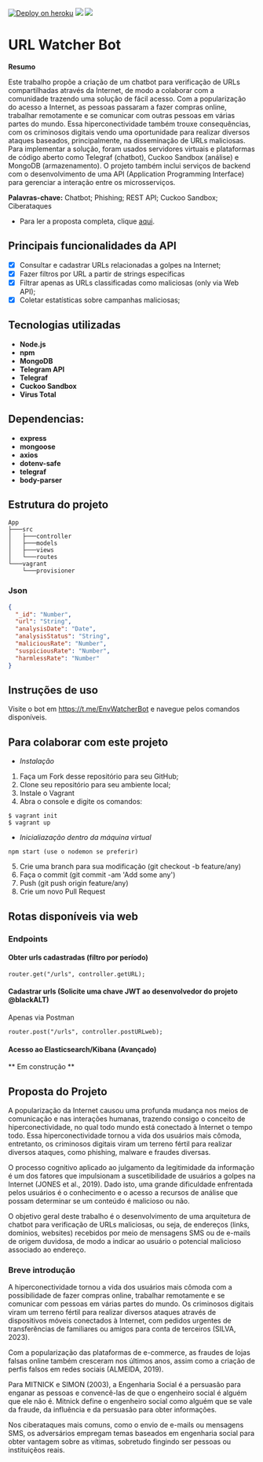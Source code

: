 [![Deploy on heroku](https://img.shields.io/badge/deploy-heroku.com-blueviolet)](/) [![](https://img.shields.io/badge/database-mongodb-green)](https://www.mongodb.com/) [![](https://img.shields.io/badge/documentation-swagger-informational)]()
# URL Watcher Bot
**Resumo**

Este trabalho propõe a criação de um chatbot para verificação de URLs compartilhadas através da Internet, de modo a colaborar com a comunidade trazendo uma solução de fácil acesso. Com a popularização do acesso a Internet, as pessoas passaram a fazer compras online, trabalhar remotamente e se comunicar com outras pessoas em várias partes do mundo. Essa hiperconectividade também trouxe consequências, com os criminosos digitais vendo uma oportunidade para realizar diversos ataques baseados, principalmente, na disseminação de URLs maliciosas. Para implementar a solução, foram usados servidores virtuais e plataformas de código aberto como Telegraf (chatbot), Cuckoo Sandbox (análise) e MongoDB (armazenamento). O projeto também inclui serviços de backend com o desenvolvimento de uma API (Application Programming Interface) para gerenciar a interação entre os microsserviços.

**Palavras-chave:** Chatbot; Phishing; REST API; Cuckoo Sandbox; Ciberataques

- Para ler a proposta completa, clique [aqui](#Proposta-do-Projeto).

## Principais funcionalidades da API

- [X] Consultar e cadastrar URLs relacionadas a golpes na Internet;
- [X] Fazer filtros por URL a partir de strings específicas
- [x] Filtrar apenas as URLs classificadas como maliciosas (only via Web API);
- [x] Coletar estatísticas sobre campanhas maliciosas;

## Tecnologias utilizadas

- **Node.js**
- **npm**
- **MongoDB**
- **Telegram API**
- **Telegraf**
- **Cuckoo Sandbox**
- **Virus Total**

## Dependencias:
- **express**
- **mongoose**
- **axios**
- **dotenv-safe**
- **telegraf**
- **body-parser**

## Estrutura do projeto

```
App
├───src
│   ├───controller
│   ├───models
│   ├───views
│   └───routes
└───vagrant
    └───provisioner  
```
### Json

```json
{
  "_id": "Number",
  "url": "String",
  "analysisDate": "Date",
  "analysisStatus": "String",
  "maliciousRate": "Number",
  "suspiciousRate": "Number",
  "harmlessRate": "Number"
}
```

## Instruções de uso
Visite o bot em https://t.me/EnvWatcherBot e navegue pelos comandos disponíveis.

## Para colaborar com este projeto
- *Instalação*

1. Faça um Fork desse repositório para seu GitHub;
2. Clone seu repositório para seu ambiente local;
3. Instale o Vagrant
4. Abra o console e digite os comandos:

```
$ vagrant init 
$ vagrant up
```

- *Inicialiazação dentro da máquina virtual*

```
npm start (use o nodemon se preferir)
```

5. Crie uma branch para sua modificação (git checkout -b feature/any)
6. Faça o commit (git commit -am 'Add some any')
7. Push (git push origin feature/any)
8. Crie um novo Pull Request

## Rotas disponíveis via web

### Endpoints

#### Obter urls cadastradas (filtro por período)

```
router.get("/urls", controller.getURL);
```

#### Cadastrar urls (Solicite uma chave JWT ao desenvolvedor do projeto @blackALT)

Apenas via Postman
```
router.post("/urls", controller.postURLweb);
```

#### Acesso ao Elasticsearch/Kibana (Avançado)

** Em construção **


## Proposta do Projeto

A popularização da Internet causou uma profunda mudança nos meios de comunicação e nas interações humanas, trazendo consigo o conceito de hiperconectividade, no qual todo mundo está conectado à Internet o tempo todo. Essa hiperconectividade tornou a vida dos usuários mais cômoda, entretanto, os criminosos digitais viram um terreno fértil para realizar diversos ataques, como phishing, malware e fraudes diversas.

O processo cognitivo aplicado ao julgamento da legitimidade da informação é um dos fatores que impulsionam a suscetibilidade de usuários a golpes na Internet (JONES et al., 2019). Dado isto, uma grande dificuldade enfrentada pelos usuários é o conhecimento e o acesso a recursos de análise que possam determinar se um conteúdo é malicioso ou não.

O objetivo geral deste trabalho é o desenvolvimento de uma arquitetura de chatbot para verificação de URLs maliciosas, ou seja, de endereços (links, domínios, websites) recebidos por meio de mensagens SMS ou de e-mails de origem duvidosa, de modo a indicar ao usuário o potencial malicioso associado ao endereço.

### Breve introdução

A hiperconectividade tornou a vida dos usuários mais cômoda com a possibilidade de fazer compras online, trabalhar remotamente e se comunicar com pessoas em várias partes do mundo. Os criminosos digitais viram um terreno fértil para realizar diversos ataques através de dispositivos móveis conectados à Internet, com pedidos urgentes de transferências de familiares ou amigos para conta de terceiros (SILVA, 2023).

Com a popularização das plataformas de e-commerce, as fraudes de lojas falsas online também cresceram nos últimos anos, assim como a criação de perfis falsos em redes sociais (ALMEIDA, 2019).

Para MITNICK e SIMON (2003), a Engenharia Social é a persuasão para enganar as pessoas e convencê-las de que o engenheiro social é alguém que ele não é. Mitnick define o engenheiro social como alguém que se vale da fraude, da influência e da persuasão para obter informações.

Nos ciberataques mais comuns, como o envio de e-mails ou mensagens SMS, os adversários empregam temas baseados em engenharia social para obter vantagem sobre as vítimas, sobretudo fingindo ser pessoas ou instituiçẽos reais.
